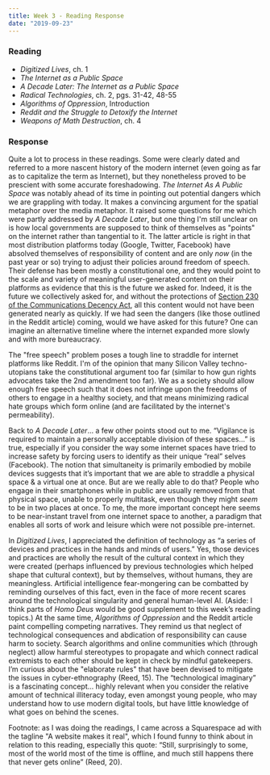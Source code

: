 ```yaml
---
title: Week 3 - Reading Response
date: "2019-09-23"
---
```


### Reading

-   _Digitized Lives_, ch. 1
-   _The Internet as a Public Space_
-   _A Decade Later: The Internet as a Public Space_
-   _Radical Technologies_, ch. 2, pgs. 31-42, 48-55
-   _Algorithms of Oppression_, Introduction
-   _Reddit and the Struggle to Detoxify the Internet_
-   _Weapons of Math Destruction_, ch. 4

### Response

Quite a lot to process in these readings. Some were clearly dated and referred to a more nascent history of the modern internet (even going as far as to capitalize the term as Internet), but they nonetheless proved to be prescient with some accurate foreshadowing. _The Internet As A Public Space_ was notably ahead of its time in pointing out potential dangers which we are grappling with today. It makes a convincing argument for the spatial metaphor over the media metaphor. It raised some questions for me which were partly addressed by _A Decade Later_, but one thing I'm still unclear on is how local governments are supposed to think of themselves as "points" on the internet rather than tangential to it. The latter article is right in that most distribution platforms today (Google, Twitter, Facebook) have absolved themselves of responsibility of content and are only _now_ (in the past year or so) trying to adjust their policies around freedom of speech. Their defense has been mostly a constitutional one, and they would point to the scale and variety of meaningful user-generated content on their platforms as evidence that this is the future we asked for. Indeed, it is the future we collectively asked for, and without the protections of [Section 230 of the Communications Decency Act](https://en.wikipedia.org/wiki/Section_230_of_the_Communications_Decency_Act), all this content would not have been generated nearly as quickly. If we had seen the dangers (like those outlined in the Reddit article) coming, would we have asked for this future? One can imagine an alternative timeline where the internet expanded more slowly and with more bureaucracy.

The "free speech" problem poses a tough line to straddle for internet platforms like Reddit. I'm of the opinion that many Silicon Valley techno-utopians take the constitutional argument too far (similar to how gun rights advocates take the 2nd amendment too far). We as a society should allow enough free speech such that it does not infringe upon the freedoms of others to engage in a healthy society, and that means minimizing radical hate groups which form online (and are facilitated by the internet's permeability).

Back to _A Decade Later_… a few other points stood out to me. “Vigilance is required to maintain a personally acceptable division of these spaces…” is true, especially if you consider the way some internet spaces have tried to increase safety by forcing users to identify as their unique “real” selves (Facebook). The notion that simultaneity is primarily embodied by mobile devices suggests that it’s important that we are able to straddle a physical space & a virtual one at once. But are we really able to do that? People who engage in their smartphones while in public are usually removed from that physical space, unable to properly multitask, even though they might _seem_ to be in two places at once. To me, the more important concept here seems to be near-instant travel from one internet space to another, a paradigm that enables all sorts of work and leisure which were not possible pre-internet.

In _Digitized Lives_, I appreciated the definition of technology as “a series of devices and practices in the hands and minds of users.” Yes, those devices and practices are wholly the result of the cultural context in which they were created (perhaps influenced by previous technologies which helped shape that cultural context), but by themselves, without humans, they are meaningless. Artificial intelligence fear-mongering can be combatted by reminding ourselves of this fact, even in the face of more recent scares around the technological singularity and general human-level AI. (Aside: I think parts of _Homo Deus_ would be good supplement to this week’s reading topics.) At the same time, _Algorithms of Oppression_ and the Reddit article paint compelling competing narratives. They remind us that neglect of technological consequences and abdication of responsibility can cause harm to society. Search algorithms and online communities which (through neglect) allow harmful stereotypes to propagate and which connect radical extremists to each other should be kept in check by mindful gatekeepers. I’m curious about the "elaborate rules" that have been devised to mitigate the issues in cyber-ethnography (Reed, 15). The “technological imaginary” is a fascinating concept… highly relevant when you consider the relative amount of technical illiteracy today, even amongst young people, who may understand how to use modern digital tools, but have little knowledge of what goes on behind the scenes.

Footnote: as I was doing the readings, I came across a Squarespace ad with the tagline "A website makes it real", which I found funny to think about in relation to this reading, especially this quote: “Still, surprisingly to some, most of the world most of the time is offline, and much still happens there that never gets online” (Reed, 20).
